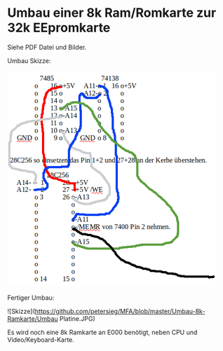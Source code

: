 # Umbau einer 8k Ram/Romkarte zur 32k EEpromkarte

Siehe PDF Datei und Bilder.

Umbau Skizze:

![Skizze](https://github.com/petersieg/MFA/blob/master/Umbau-8k-Ramkarte/Umbau.png)

Fertiger Umbau:

![Skizze](https://github.com/petersieg/MFA/blob/master/Umbau-8k-Ramkarte/Umbau Platine.JPG)

Es wird noch eine 8k Ramkarte an E000 benötigt, neben CPU und Video/Keyboard-Karte.


